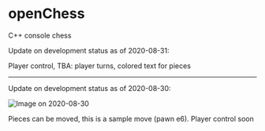 # openChess
C++ console chess

Update on development status as of 2020-08-31:

Player control, TBA: player turns, colored text for pieces

-----

Update on development status as of 2020-08-30:

![Image on 2020-08-30](https://i.imgur.com/4dBVKcS.png)

Pieces can be moved, this is a sample move (pawn e6). Player control soon
